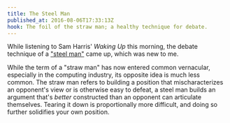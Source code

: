 ```yaml
---
title: The Steel Man
published_at: 2016-08-06T17:33:13Z
hook: The foil of the straw man; a healthy technique for debate.
---
```


While listening to Sam Harris' _Waking Up_ this morning, the debate technique
of a ["steel man"][steel-man] came up, which was new to me.

While the term of a "straw man" has now entered common vernacular, especially
in the computing industry, its opposite idea is much less common. The straw man
refers to building a position that mischaracterizes an opponent's view or is
otherwise easy to defeat, a steel man builds an argument that's _better_
constructed than an opponent can articulate themselves. Tearing it down is
proportionally more difficult, and doing so further solidifies your own
position.

[steel-man]: https://wiki.lesswrong.com/wiki/Steel_man
